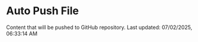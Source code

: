 # Auto Push File

Content that will be pushed to GitHub repository.
Last updated: 07/02/2025, 06:33:14 AM